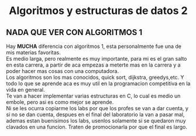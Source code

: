 # <center> Algoritmos y estructuras de datos 2

## NADA QUE VER CON ALGORITMOS 1

Hay **MUCHA** diferencia con algoritmos 1, esta personalmente fue una de mis materias favoritas.  
Es medio larga, pero realmente es muy importante, para mi es el gran salto en esta carrera, a partir de aca empezas a meterte mas en la carrera y a poder hacer mas cosas con una computadora.  
Los algoritmos son los mas conocidos, quick sort, dijkstra, greedys,etc. Y todo lo que se aprende aca es muy util en la programacion competitiva en la vida en general.  
Te van a hacer implementar varias estructuras en C, lo cual es medio un embole, pero asi es como mejor se aprende.  
Ni se les ocurra copiarme los labs por que los profes se van a dar cuenta, y si no se dan cuenta, despues en el final del laboratorio la van a pasar mal, ademas estan buenisimos los labs, usenlos solamente si se quedaron muy clavados en una funcion.
Traten de promocionarla por que el final es largo.